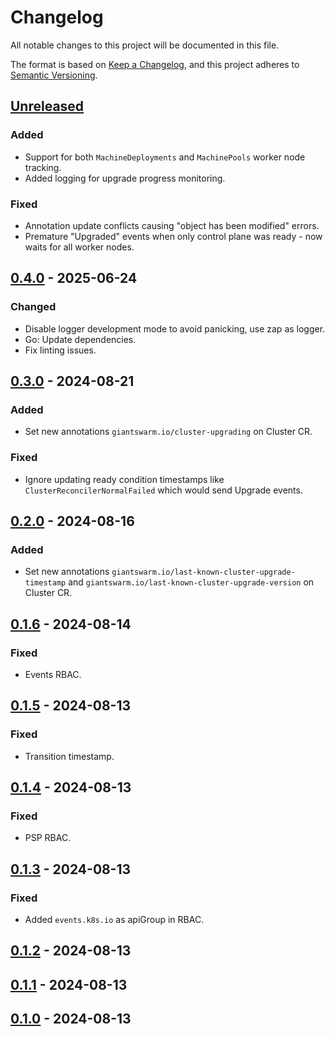 # Changelog

All notable changes to this project will be documented in this file.

The format is based on [Keep a Changelog](https://keepachangelog.com/en/1.0.0/),
and this project adheres to [Semantic Versioning](https://semver.org/spec/v2.0.0.html).

## [Unreleased]

### Added

- Support for both `MachineDeployments` and `MachinePools` worker node tracking.
- Added logging for upgrade progress monitoring.

### Fixed

- Annotation update conflicts causing "object has been modified" errors.
- Premature "Upgraded" events when only control plane was ready - now waits for all worker nodes.

## [0.4.0] - 2025-06-24

### Changed 

- Disable logger development mode to avoid panicking, use zap as logger.
- Go: Update dependencies.
- Fix linting issues.

## [0.3.0] - 2024-08-21

### Added 

- Set new annotations `giantswarm.io/cluster-upgrading` on Cluster CR.

### Fixed

- Ignore updating ready condition timestamps like `ClusterReconcilerNormalFailed` which would send Upgrade events.

## [0.2.0] - 2024-08-16

### Added

- Set new annotations `giantswarm.io/last-known-cluster-upgrade-timestamp` and `giantswarm.io/last-known-cluster-upgrade-version` on Cluster CR.

## [0.1.6] - 2024-08-14

### Fixed

- Events RBAC.

## [0.1.5] - 2024-08-13

### Fixed

- Transition timestamp.

## [0.1.4] - 2024-08-13

### Fixed

- PSP RBAC.

## [0.1.3] - 2024-08-13

### Fixed

- Added `events.k8s.io` as apiGroup in RBAC.

## [0.1.2] - 2024-08-13

## [0.1.1] - 2024-08-13

## [0.1.0] - 2024-08-13

[Unreleased]: https://github.com/giantswarm/cluster-api-events/compare/v0.4.0...HEAD
[0.4.0]: https://github.com/giantswarm/cluster-api-events/compare/v0.3.0...v0.4.0
[0.3.0]: https://github.com/giantswarm/cluster-api-events/compare/v0.2.0...v0.3.0
[0.2.0]: https://github.com/giantswarm/cluster-api-events/compare/v0.1.6...v0.2.0
[0.1.6]: https://github.com/giantswarm/cluster-api-events/compare/v0.1.5...v0.1.6
[0.1.5]: https://github.com/giantswarm/cluster-api-events/compare/v0.1.4...v0.1.5
[0.1.4]: https://github.com/giantswarm/cluster-api-events/compare/v0.1.3...v0.1.4
[0.1.3]: https://github.com/giantswarm/cluster-api-events/compare/v0.1.2...v0.1.3
[0.1.2]: https://github.com/giantswarm/cluster-api-events/compare/v0.1.1...v0.1.2
[0.1.1]: https://github.com/giantswarm/cluster-api-events/compare/v0.1.0...v0.1.1
[0.1.0]: https://github.com/giantswarm/cluster-api-events/releases/tag/v0.1.0
